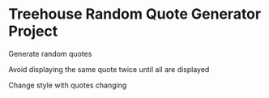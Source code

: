 # Treehouse Random Quote Generator Project

Generate random quotes

Avoid displaying the same quote twice until all are displayed

Change style with quotes changing

